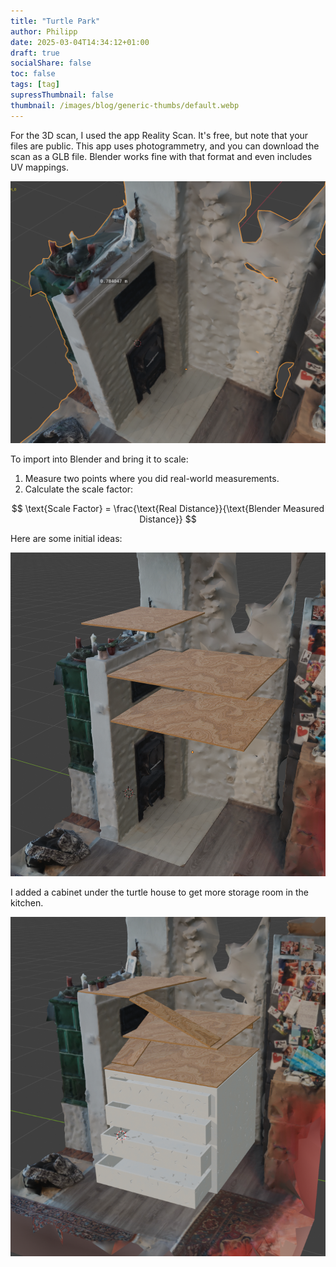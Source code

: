 ```yaml
---
title: "Turtle Park"
author: Philipp
date: 2025-03-04T14:34:12+01:00
draft: true
socialShare: false
toc: false
tags: [tag]
supressThumbnail: false
thumbnail: /images/blog/generic-thumbs/default.webp
---
```


For the 3D scan, I used the app Reality Scan. It's free, but note that your files are public. This app uses photogrammetry, and you can download the scan as a GLB file. Blender works fine with that format and even includes UV mappings.

![Image of scan](<Screenshot 2025-03-04 at 14.31.03.png>)

To import into Blender and bring it to scale:
1. Measure two points where you did real-world measurements.
2. Calculate the scale factor:

$$ \text{Scale Factor} = \frac{\text{Real Distance}}{\text{Blender Measured Distance}} $$

Here are some initial ideas:

![First ideas](<Screenshot 2025-03-04 at 15.23.08.png>)

I added a cabinet under the turtle house to get more storage room in the kitchen.

![Cabinet addition](image.png)
